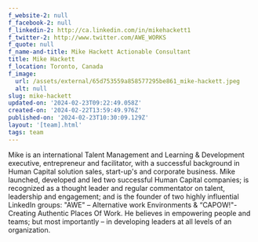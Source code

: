 ```yaml
---
f_website-2: null
f_facebook-2: null
f_linkedin-2: http://ca.linkedin.com/in/mikehackett1
f_twitter-2: http://www.twitter.com/AWE_WORKS
f_quote: null
f_name-and-title: Mike Hackett Actionable Consultant
title: Mike Hackett
f_location: Toronto, Canada
f_image:
  url: /assets/external/65d753559a858577295be861_mike-hackett.jpeg
  alt: null
slug: mike-hackett
updated-on: '2024-02-23T09:22:49.058Z'
created-on: '2024-02-22T13:59:49.976Z'
published-on: '2024-02-23T10:30:09.129Z'
layout: '[team].html'
tags: team
---
```


Mike is an international Talent Management and Learning & Development executive, entrepreneur and facilitator, with a successful background in Human Capital solution sales, start-up's and corporate business. Mike launched, developed and led two successful Human Capital companies; is recognized as a thought leader and regular commentator on talent, leadership and engagement; and is the founder of two highly influential LinkedIn groups: "AWE" – Alternative work Environments & “CAPOW!"- Creating Authentic Places Of Work. He believes in empowering people and teams; but most importantly – in developing leaders at all levels of an organization.
